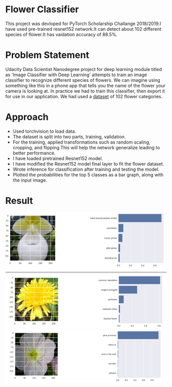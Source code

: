 Flower Classifier
==================
This project was devloped for PyTorch Scholarship Challange 2018/2019.I have used pre-trained resnet152 network.It can detect about 102 different species of flower.It has vaidation accuracy of 88.5%.

Problem Statement
==================
Udacity Data Scientist Nanodegree project for deep learning module titled as 'Image Classifier with Deep Learning' attempts to train an image classifier to recognize different species of flowers. We can imagine using something like this in a phone app that tells you the name of the flower your camera is looking at. In practice we had to train this classifier, then export it for use in our application. We had used a [dataset](http://www.robots.ox.ac.uk/~vgg/data/flowers/102/index.html) of 102 flower categories.

Approach
=========

* Used torchvision to load data.
* The dataset is split into two parts, training, validation.
* For the training, applied transformations such as random scaling, cropping, and flipping.This will help the network generalize leading to better performance.
* I have loaded pretrained Resnet152 model.
* I have modified the Resnet152 model final layer to fit the flower dataset.
* Wrote inference for classification after training and testing the model. 
* Plotted the probabilities for the top 5 classes as a bar graph, along with the input image.

Result
=======
![](https://github.com/hasnain003/Flower-Classifier/blob/master/img/e1.PNG?raw=true)
![](https://github.com/hasnain003/Flower-Classifier/blob/master/img/e2.PNG?raw=true)
![](https://github.com/hasnain003/Flower-Classifier/blob/master/img/e3.PNG?raw=true)

